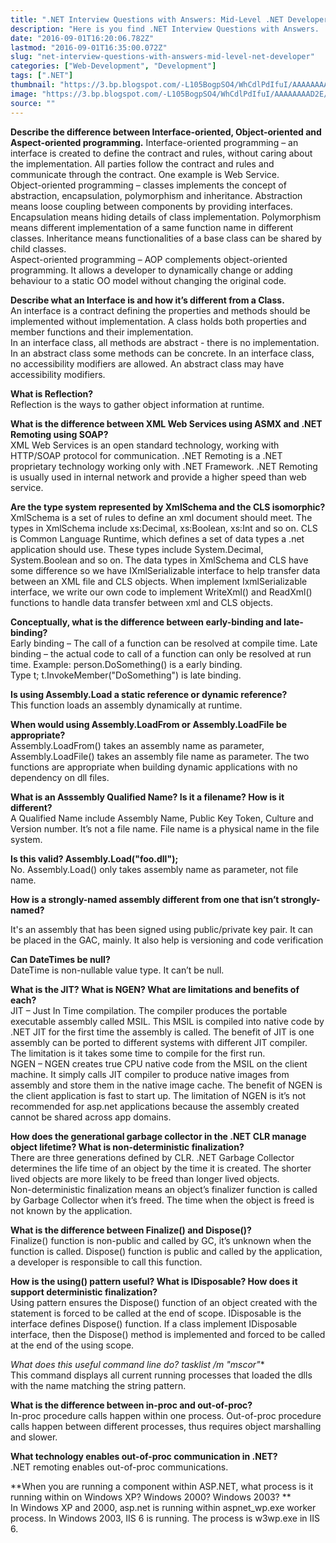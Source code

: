 ```yaml
---
title: ".NET Interview Questions with Answers: Mid-Level .NET Developer"
description: "Here is you find .NET Interview Questions with Answers. .NET Interview Questions mostly from Scott Hanselman website and other resources. I found a list of interview questions which should be known by .net guys at different levels."
date: "2016-09-01T16:20:06.782Z"
lastmod: "2016-09-01T16:35:00.072Z"
slug: "net-interview-questions-with-answers-mid-level-net-developer"
categories: ["Web-Development", "Development"]
tags: [".NET"]
thumbnail: "https://3.bp.blogspot.com/-L105BogpSO4/WhCdlPdIfuI/AAAAAAAAD2E/gBYZvPb4zEsnSMn8afHGLvQpGiAzadM7gCLcBGAs/s400/Microsoft-dotNET-logo.jpg"
image: "https://3.bp.blogspot.com/-L105BogpSO4/WhCdlPdIfuI/AAAAAAAAD2E/gBYZvPb4zEsnSMn8afHGLvQpGiAzadM7gCLcBGAs/s1600/Microsoft-dotNET-logo.jpg"
source: ""
---
```



**Describe the difference between Interface-oriented, Object-oriented and Aspect-oriented programming.** Interface-oriented programming – an interface is created to define the contract and rules, without caring about the implementation. All parties follow the contract and rules and communicate through the contract. One example is Web Service.  
Object-oriented programming – classes implements the concept of abstraction, encapsulation, polymorphism and inheritance. Abstraction means loose coupling between components by providing interfaces. Encapsulation means hiding details of class implementation. Polymorphism means different implementation of a same function name in different classes. Inheritance means functionalities of a base class can be shared by child classes.  
Aspect-oriented programming – AOP complements object-oriented programming. It allows a developer to dynamically change or adding behaviour to a static OO model without changing the original code.

**Describe what an Interface is and how it’s different from a Class.**  
An interface is a contract defining the properties and methods should be implemented without implementation. A class holds both properties and member functions and their implementation.  
In an interface class, all methods are abstract - there is no implementation. In an abstract class some methods can be concrete. In an interface class, no accessibility modifiers are allowed. An abstract class may have accessibility modifiers.

**What is Reflection?**  
Reflection is the ways to gather object information at runtime.

**What is the difference between XML Web Services using ASMX and .NET Remoting using SOAP?**  
XML Web Services is an open standard technology, working with HTTP/SOAP protocol for communication. .NET Remoting is a .NET proprietary technology working only with .NET Framework. .NET Remoting is usually used in internal network and provide a higher speed than web service.

**Are the type system represented by XmlSchema and the CLS isomorphic?**  
XmlSchema is a set of rules to define an xml document should meet. The types in XmlSchema include xs:Decimal, xs:Boolean, xs:Int and so on. CLS is Common Language Runtime, which defines a set of data types a .net application should use. These types include System.Decimal, System.Boolean and so on. The data types in XmlSchema and CLS have some difference so we have IXmlSerializable interface to help transfer data between an XML file and CLS objects. When implement IxmlSerializable interface, we write our own code to implement WriteXml() and ReadXml() functions to handle data transfer between xml and CLS objects.

**Conceptually, what is the difference between early-binding and late-binding?**  
Early binding – The call of a function can be resolved at compile time. Late binding – the actual code to call of a function can only be resolved at run time. Example: person.DoSomething() is a early binding.  
Type t; t.InvokeMember("DoSomething") is late binding.

**Is using Assembly.Load a static reference or dynamic reference?**  
This function loads an assembly dynamically at runtime.

**When would using Assembly.LoadFrom or Assembly.LoadFile be appropriate?**  
Assembly.LoadFrom() takes an assembly name as parameter, Assembly.LoadFile() takes an assembly file name as parameter. The two functions are appropriate when building dynamic applications with no dependency on dll files.

**What is an Asssembly Qualified Name? Is it a filename? How is it different?**  
A Qualified Name include Assembly Name, Public Key Token, Culture and Version number. It’s not a file name. File name is a physical name in the file system.

**Is this valid? Assembly.Load("foo.dll");**  
No. Assembly.Load() only takes assembly name as parameter, not file name.

**How is a strongly-named assembly different from one that isn’t strongly-named?**

It's an assembly that has been signed using public/private key pair. It can be placed in the GAC, mainly. It also help is versioning and code verification

**Can DateTimes be null?**  
DateTime is non-nullable value type. It can’t be null.

**What is the JIT? What is NGEN? What are limitations and benefits of each?**  
JIT – Just In Time compilation. The compiler produces the portable executable assembly called MSIL. This MSIL is compiled into native code by .NET JIT for the first time the assembly is called. The benefit of JIT is one assembly can be ported to different systems with different JIT compiler. The limitation is it takes some time to compile for the first run.  
NGEN – NGEN creates true CPU native code from the MSIL on the client machine. It simply calls JIT compiler to produce native images from assembly and store them in the native image cache. The benefit of NGEN is the client application is fast to start up. The limitation of NGEN is it’s not recommended for asp.net applications because the assembly created cannot be shared across app domains.

**How does the generational garbage collector in the .NET CLR manage object lifetime? What is non-deterministic finalization?**  
There are three generations defined by CLR. .NET Garbage Collector determines the life time of an object by the time it is created. The shorter lived objects are more likely to be freed than longer lived objects.  
Non-deterministic finalization means an object’s finalizer function is called by Garbage Collector when it’s freed. The time when the object is freed is not known by the application.

**What is the difference between Finalize() and Dispose()?**  
Finalize() function is non-public and called by GC, it’s unknown when the function is called. Dispose() function is public and called by the application, a developer is responsible to call this function.

**How is the using() pattern useful? What is IDisposable? How does it support deterministic finalization?**  
Using pattern ensures the Dispose() function of an object created with the statement is forced to be called at the end of scope. IDisposable is the interface defines Dispose() function. If a class implement IDisposable interface, then the Dispose() method is implemented and forced to be called at the end of the using scope.

**What does this useful command line do? tasklist /m "mscor*"**  
This command displays all current running processes that loaded the dlls with the name matching the string pattern.

**What is the difference between in-proc and out-of-proc?**  
In-proc procedure calls happen within one process. Out-of-proc procedure calls happen between different processes, thus requires object marshalling and slower.

**What technology enables out-of-proc communication in .NET?**  
.NET remoting enables out-of-proc communications.

**When you are running a component within ASP.NET, what process is it running within on Windows XP? Windows 2000? Windows 2003? **  
In Windows XP and 2000, asp.net is running within aspnet_wp.exe worker process. In Windows 2003, IIS 6 is running. The process is w3wp.exe in IIS 6.